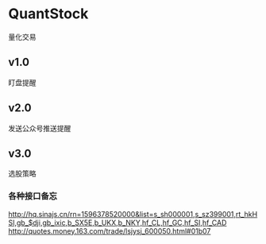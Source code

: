 # QuantStock
量化交易

## v1.0
  盯盘提醒
  
## v2.0
  发送公众号推送提醒
  
## v3.0
  选股策略


### 各种接口备忘
http://hq.sinajs.cn/rn=1596378520000&list=s_sh000001,s_sz399001,rt_hkHSI,gb_$dji,gb_ixic,b_SX5E,b_UKX,b_NKY,hf_CL,hf_GC,hf_SI,hf_CAD
http://quotes.money.163.com/trade/lsjysj_600050.html#01b07
